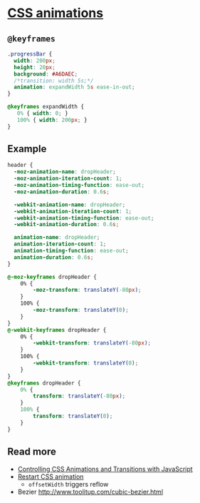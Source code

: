 # [CSS animations](https://developer.mozilla.org/en-US/docs/Web/CSS/CSS_Animations/Using_CSS_animations)

## `@keyframes`

```css
.progressBar {
  width: 200px;
  height: 20px;
  background: #A6DAEC;
  /*transition: width 5s;*/
  animation: expandWidth 5s ease-in-out;
}

@keyframes expandWidth {
   0% { width: 0; }
   100% { width: 200px; }
}
```

## Example

```css
header {
  -moz-animation-name: dropHeader;
  -moz-animation-iteration-count: 1;
  -moz-animation-timing-function: ease-out;
  -moz-animation-duration: 0.6s;

  -webkit-animation-name: dropHeader;
  -webkit-animation-iteration-count: 1;
  -webkit-animation-timing-function: ease-out;
  -webkit-animation-duration: 0.6s;

  animation-name: dropHeader;
  animation-iteration-count: 1;
  animation-timing-function: ease-out;
  animation-duration: 0.6s;
}  

@-moz-keyframes dropHeader {
    0% {
        -moz-transform: translateY(-80px);
    }
    100% {
        -moz-transform: translateY(0);
    }
}
@-webkit-keyframes dropHeader {
    0% {
        -webkit-transform: translateY(-80px);
    }
    100% {
        -webkit-transform: translateY(0);
    }
}
@keyframes dropHeader {
    0% {
        transform: translateY(-80px);
    }
    100% {
        transform: translateY(0);
    }
}        
```

## Read more
- [Controlling CSS Animations and Transitions with JavaScript](https://css-tricks.com/controlling-css-animations-transitions-javascript/)
- [Restart CSS animation](https://css-tricks.com/restart-css-animation/)
  - `offsetWidth` triggers reflow
- Bezier http://www.toolitup.com/cubic-bezier.html
